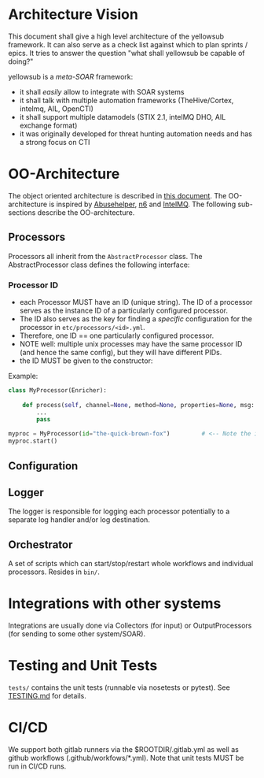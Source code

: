 # Architecture Vision

This document shall give a high level architecture of the yellowsub framework.
It can also serve as a check list against which to plan sprints / epics.
It tries to answer the question "what shall yellowsub be capable of doing?"

yellowsub is a *meta-SOAR* framework:

* it shall _easily_ allow to integrate with SOAR systems
* it shall talk with multiple automation frameworks (TheHive/Cortex, intelmq, AIL, OpenCTI)
* it shall support multiple datamodels (STIX 2.1, intelMQ DHO, AIL exchange format)
* it was originally developed for threat hunting automation needs and has a strong focus on CTI

# OO-Architecture

The object oriented architecture is described in [this document](OO-Architecture.md).
The OO-architecture is inspired by [Abusehelper](https://en.wikipedia.org/wiki/AbuseHelper), [n6](https://github.com/CERT-Polska/n6) and [IntelMQ](https://github.com/certtools/intelmq).
The following sub-sections describe the OO-architecture.

## Processors

Processors all inherit from the ``AbstractProcessor`` class.
The AbstractProcessor class defines the following interface:

### Processor ID
* each Processor MUST have an ID (unique string). The ID of a processor serves as the instance ID of a particularly configured processor.
* The ID also serves as the key for finding a _specific_ configuration for the processor in ``etc/processors/<id>.yml``.
* Therefore, one ID == one particularly configured processor. 
* NOTE well: multiple unix processes may have the same processor ID (and hence the same config), but they will have different PIDs.
* the ID MUST be given to the constructor:

Example:

```python
class MyProcessor(Enricher):
    
    def process(self, channel=None, method=None, properties=None, msg: dict = {}):
        ...
        pass

myproc = MyProcessor(id="the-quick-brown-fox")         # <-- Note the id= parameter here!
myproc.start()
```
### 

## Configuration

## Logger

The logger is responsible for logging each processor potentially to a separate log handler and/or log destination.

## Orchestrator

A set of scripts which can start/stop/restart whole workflows and individual processors.
Resides in ``bin/``.


# Integrations with other systems

Integrations are usually done via Collectors (for input) or OutputProcessors (for sending to some other system/SOAR).


# Testing and Unit Tests

``tests/`` contains the unit tests (runnable via nosetests or pytest). See [TESTING.md](TESTING.md) for details.

# CI/CD

We support both gitlab runners via the $ROOTDIR/.gitlab.yml as well as github workflows (.github/workfows/*.yml).
Note that unit tests MUST be run in CI/CD runs.

 
